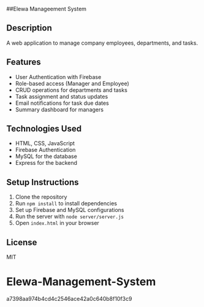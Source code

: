 ##Elewa Manageement System

## Description
A web application to manage company employees, departments, and tasks.

## Features
- User Authentication with Firebase
- Role-based access (Manager and Employee)
- CRUD operations for departments and tasks
- Task assignment and status updates
- Email notifications for task due dates
- Summary dashboard for managers

## Technologies Used
- HTML, CSS, JavaScript
- Firebase Authentication
- MySQL for the database
- Express for the backend

## Setup Instructions
1. Clone the repository
2. Run `npm install` to install dependencies
3. Set up Firebase and MySQL configurations
4. Run the server with `node server/server.js`
5. Open `index.html` in your browser

## License
MIT

# Elewa-Management-System
 a7398aa974b4cd4c2546ace42a0c640b8f10f3c9
